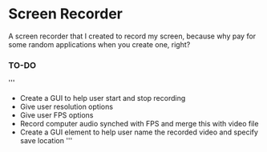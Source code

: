 # Screen Recorder
A screen recorder that I created to record my screen, because why pay for some random applications when you create one, right?

### TO-DO
'''
- Create a GUI to help user start and stop recording
- Give user resolution options
- Give user FPS options
- Record computer audio synched with FPS and merge this with video file
- Create a GUI element to help user name the recorded video and specify save location
'''